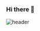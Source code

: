 ### Hi there 👋

![header](https://capsule-render.vercel.app/api?type=wave&color=auto&height=300&section=header&text=capsule%20render&fontSize=90)

<!--
**hyunjooojung/hyunjooojung** is a ✨ _special_ ✨ repository because its `README.md` (this file) appears on your GitHub profile.

Here are some ideas to get you started:

- 🔭 I’m currently working on ...
- 🌱 I’m currently learning ...
- 👯 I’m looking to collaborate on ...
- 🤔 I’m looking for help with ...
- 💬 Ask me about ...
- 📫 How to reach me: ...
- 😄 Pronouns: ...
- ⚡ Fun fact: ...
-->

